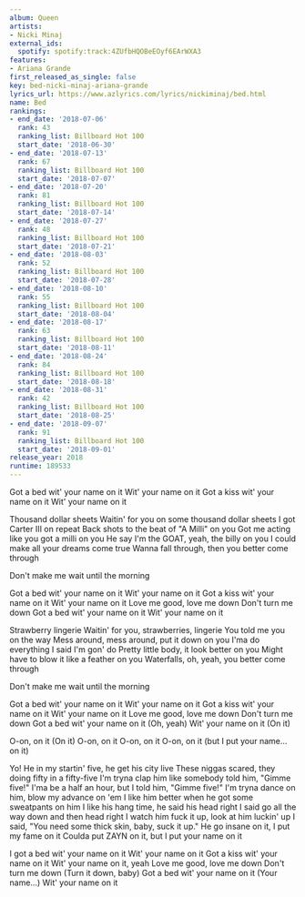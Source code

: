 ```yaml
---
album: Queen
artists:
- Nicki Minaj
external_ids:
  spotify: spotify:track:4ZUfbHQOBeEOyf6EArWXA3
features:
- Ariana Grande
first_released_as_single: false
key: bed-nicki-minaj-ariana-grande
lyrics_url: https://www.azlyrics.com/lyrics/nickiminaj/bed.html
name: Bed
rankings:
- end_date: '2018-07-06'
  rank: 43
  ranking_list: Billboard Hot 100
  start_date: '2018-06-30'
- end_date: '2018-07-13'
  rank: 67
  ranking_list: Billboard Hot 100
  start_date: '2018-07-07'
- end_date: '2018-07-20'
  rank: 81
  ranking_list: Billboard Hot 100
  start_date: '2018-07-14'
- end_date: '2018-07-27'
  rank: 48
  ranking_list: Billboard Hot 100
  start_date: '2018-07-21'
- end_date: '2018-08-03'
  rank: 52
  ranking_list: Billboard Hot 100
  start_date: '2018-07-28'
- end_date: '2018-08-10'
  rank: 55
  ranking_list: Billboard Hot 100
  start_date: '2018-08-04'
- end_date: '2018-08-17'
  rank: 63
  ranking_list: Billboard Hot 100
  start_date: '2018-08-11'
- end_date: '2018-08-24'
  rank: 84
  ranking_list: Billboard Hot 100
  start_date: '2018-08-18'
- end_date: '2018-08-31'
  rank: 42
  ranking_list: Billboard Hot 100
  start_date: '2018-08-25'
- end_date: '2018-09-07'
  rank: 91
  ranking_list: Billboard Hot 100
  start_date: '2018-09-01'
release_year: 2018
runtime: 189533
---
```

Got a bed wit' your name on it
Wit' your name on it
Got a kiss wit' your name on it
Wit' your name on it


Thousand dollar sheets
Waitin' for you on some thousand dollar sheets
I got Carter III on repeat
Back shots to the beat of "A Milli" on you
Got me acting like you got a milli on you
He say I'm the GOAT, yeah, the billy on you
I could make all your dreams come true
Wanna fall through, then you better come through


Don't make me wait until the morning

Got a bed wit' your name on it
Wit' your name on it
Got a kiss wit' your name on it
Wit' your name on it
Love me good, love me down
Don't turn me down
Got a bed wit' your name on it
Wit' your name on it


Strawberry lingerie
Waitin' for you, strawberries, lingerie
You told me you on the way
Mess around, mess around, put it down on you
I'ma do everything I said I'm gon' do
Pretty little body, it look better on you
Might have to blow it like a feather on you
Waterfalls, oh, yeah, you better come through


Don't make me wait until the morning

Got a bed wit' your name on it
Wit' your name on it
Got a kiss wit' your name on it
Wit' your name on it
Love me good, love me down
Don't turn me down
Got a bed wit' your name on it (Oh, yeah)
Wit' your name on it (On it)


O-on, on it (On it)
O-on, on it
O-on, on it
O-on, on it (but I put your name... on it)


Yo! He in my startin' five, he get his city live
These niggas scared, they doing fifty in a fifty-five
I'm tryna clap him like somebody told him, "Gimme five!"
I'ma be a half an hour, but I told him, "Gimme five!"
I'm tryna dance on him, blow my advance on 'em
I like him better when he got some sweatpants on him
I like his hang time, he said his head right
I said go all the way down and then head right
I watch him fuck it up, look at him luckin' up
I said, "You need some thick skin, baby, suck it up."
He go insane on it, I put my fame on it
Coulda put ZAYN on it, but I put your name on it


I got a bed wit' your name on it
Wit' your name on it
Got a kiss wit' your name on it
Wit' your name on it, yeah
Love me good, love me down
Don't turn me down (Turn it down, baby)
Got a bed wit' your name on it (Your name...)
Wit' your name on it

